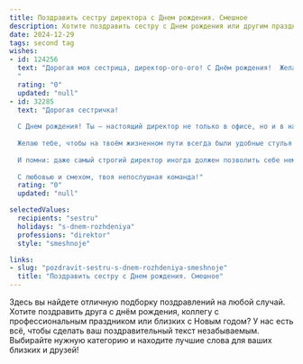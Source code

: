 ```yaml
---
title: Поздравить сестру директора c Днем рождения. Смешное
description: Хотите поздравить сестру c Днем рождения или другим праздником? Наш ИИ создаст незабываемое поздравление, а вы обязательно выделитесь среди других.  
date: 2024-12-29
tags: second tag
wishes:
- id: 124256
  text: "Дорогая моя сестрица, директор-ого-ого! С Днём рождения!  Желаю тебе, чтобы твой рабочий кабинет был всегда полон не только бумагами, но и радостью, а твой банковский счёт – не только цифрами, но и миллионами (ну или хотя бы тысячами, будем реалистами!).  Пусть подчиненные тебя обожают, а конкуренты завидуют молча,  съедая свою зависть с огромным тортом!  Короче, будь счастлива, здорова и  царствуй, моя королева офиса!
  "
  rating: "0"
  updated: "null"
- id: 32285
  text: "Дорогая сестричка!
  
  С Днем рождения! Ты — настоящий директор не только в офисе, но и в нашей семье! Везде расставляешь всё по полочкам, как в своём идеальном кабинете, и приказываешь счастью приходить к нам ещё чаще.
  
  Желаю тебе, чтобы на твоём жизненном пути всегда были удобные стулья для принятия важных решений и достаточно времени для того, чтобы не спешить даже в самые срочные моменты. Пусть твой секретарь по жизни никогда не забывает о твоих желаниях, а команда приносит только радость и успех!
  
  И помни: даже самый строгий директор иногда должен позволить себе немного пофлиртовать с весельем. Так что сегодня отпразднуй этот день так, чтобы все вышестоящие инстанции остались довольны!
  
  С любовью и смехом, твоя непослушная команда!"
  rating: "0"
  updated: "null"

selectedValues:
  recipients: "sestru"
  holidays: "s-dnem-rozhdeniya"
  professions: "direktor"
  style: "smeshnoje"

links:
- slug: "pozdravit-sestru-s-dnem-rozhdeniya-smeshnoje"
  title: "Поздравить сестру c Днем рождения. Смешное"
---
```


Здесь вы найдете отличную подборку поздравлений на любой случай.
Хотите поздравить друга с днём рождения, коллегу с профессиональным праздником или близких с Новым годом? У нас есть всё, чтобы сделать ваш поздравительный текст незабываемым. Выбирайте нужную категорию и находите лучшие слова для ваших близких и друзей!

